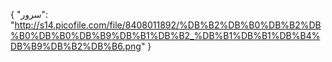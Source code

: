 {
  "سرور": "http://s14.picofile.com/file/8408011892/%DB%B2%DB%B0%DB%B2%DB%B0%DB%B0%DB%B9%DB%B1%DB%B2_%DB%B1%DB%B1%DB%B4%DB%B9%DB%B2%DB%B6.png"
}